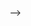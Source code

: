 <!-- ### Hello, I'm Jean-Eudes! 👋

I'm currently working at <a href="https://www.matmut.fr/" target="_blank"> Matmut</a> as a Data Scientist.

Here is my <a href="https://jean-eudes-rouffiac.github.io./" target="_blank"> website</a> 😄


<!--
**Jean-Eudes-Rouffiac/Jean-Eudes-Rouffiac** is a ✨ _special_ ✨ repository because its `README.md` (this file) appears on your GitHub profile.

Here are some ideas to get you started:

- 🔭 I’m currently working on ...
- 🌱 I’m currently learning ...
- 👯 I’m looking to collaborate on ...
- 🤔 I’m looking for help with ...
- 💬 Ask me about ...
- 📫 How to reach me: ...
- 😄 Pronouns: ...
- ⚡ Fun fact: ...
-->
 -->
